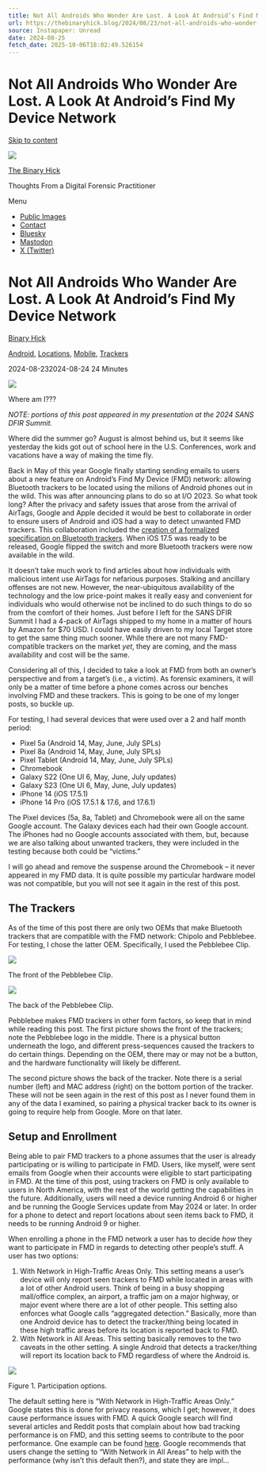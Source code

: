 ```yaml
---
title: Not All Androids Who Wonder Are Lost. A Look At Android’s Find My Device Network
url: https://thebinaryhick.blog/2024/08/23/not-all-androids-who-wonder-are-lost-a-look-at-androids-find-my-device-network/
source: Instapaper: Unread
date: 2024-08-25
fetch_date: 2025-10-06T18:02:49.526154
---
```


# Not All Androids Who Wonder Are Lost. A Look At Android’s Find My Device Network

[Skip to content](#content)

[![](https://secure.gravatar.com/avatar/30a89971088a09252b6d39339ea487072e9352a20f7a711253ed149206bc4794?s=80&d=identicon&r=g)](https://thebinaryhick.blog/)

[The Binary Hick](https://thebinaryhick.blog/)

Thoughts From a Digital Forensic Practitioner

Menu

* [Public Images](https://thebinaryhick.blog/public_images/)
* [Contact](https://thebinaryhick.blog/contact/)
* [Bluesky](https://bsky.app/profile/thebinaryhick.blog)
* [Mastodon](https://infosec.exchange/%40joshua_hickman1)
* [X (Twitter)](https://x.com/josh_hickman1)

# Not All Androids Who Wander Are Lost. A Look At Android’s Find My Device Network

[Binary Hick](https://thebinaryhick.blog/author/binaryhick/ "Posts by Binary Hick")

[Android](https://thebinaryhick.blog/category/android/), [Locations](https://thebinaryhick.blog/category/locations/), [Mobile](https://thebinaryhick.blog/category/mobile/), [Trackers](https://thebinaryhick.blog/category/trackers/)

2024-08-232024-08-24
24 Minutes

![](https://i0.wp.com/thebinaryhick.blog/wp-content/uploads/2024/08/image.gif?resize=500%2C257&ssl=1)

Where am I???

*NOTE: portions of this post appeared in my presentation at the 2024 SANS DFIR Summit.*

Where did the summer go? August is almost behind us, but it seems like yesterday the kids got out of school here in the U.S. Conferences, work and vacations have a way of making the time fly.

Back in May of this year Google finally starting sending emails to users about a new feature on Android’s Find My Device (FMD) network: allowing Bluetooth trackers to be located using the milions of Android phones out in the wild. This was after announcing plans to do so at I/O 2023. So what took long? After the privacy and safety issues that arose from the arrival of AirTags, Google and Apple decided it would be best to collaborate in order to ensure users of Android and iOS had a way to detect unwanted FMD trackers. This collaboration included the [creation of a formalized specification on Bluetooth trackers](https://datatracker.ietf.org/doc/draft-detecting-unwanted-location-trackers/01/). When iOS 17.5 was ready to be released, Google flipped the switch and more Bluetooth trackers were now available in the wild.

It doesn’t take much work to find articles about how individuals with malicious intent use AirTags for nefarious purposes. Stalking and ancillary offenses are not new. However, the near-ubiquitous availability of the technology and the low price-point makes it really easy and convenient for individuals who would otherwise not be inclined to do such things to do so from the comfort of their homes. Just before I left for the SANS DFIR Summit I had a 4-pack of AirTags shipped to my home in a matter of hours by Amazon for $70 USD. I could have easily driven to my local Target store to get the same thing much sooner. While there are not many FMD-compatible trackers on the market *yet*, they are coming, and the mass availability and cost will be the same.

Considering all of this, I decided to take a look at FMD from both an owner’s perspective and from a target’s (i.e., a victim). As forensic examiners, it will only be a matter of time before a phone comes across our benches involving FMD and these trackers. This is going to be one of my longer posts, so buckle up.

For testing, I had several devices that were used over a 2 and half month period:

* Pixel 5a (Android 14, May, June, July SPLs)
* Pixel 8a (Android 14, May, June, July SPLs)
* Pixel Tablet (Android 14, May, June, July SPLs)
* Chromebook
* Galaxy S22 (One UI 6, May, June, July updates)
* Galaxy S23 (One UI 6, May, June, July updates)
* iPhone 14 (iOS 17.5.1)
* iPhone 14 Pro (iOS 17.5.1 & 17.6, and 17.6.1)

The Pixel devices (5a, 8a, Tablet) and Chromebook were all on the same Google account. The Galaxy devices each had their own Google account. The iPhones had no Google accounts associated with them, but, because we are also talking about unwanted trackers, they were included in the testing because both could be “victims.”

I will go ahead and remove the suspense around the Chromebook – it never appeared in my FMD data. It is quite possible my particular hardware model was not compatible, but you will not see it again in the rest of this post.

## The Trackers

As of the time of this post there are only two OEMs that make Bluetooth trackers that are compatible with the FMD network: Chipolo and Pebblebee. For testing, I chose the latter OEM. Specifically, I used the Pebblebee Clip.

![](https://i0.wp.com/thebinaryhick.blog/wp-content/uploads/2024/08/Clip_Front.jpeg?resize=1024%2C768&ssl=1)

The front of the Pebblebee Clip.

![](https://i0.wp.com/thebinaryhick.blog/wp-content/uploads/2024/08/Clip_Back.jpeg?resize=1024%2C768&ssl=1)

The back of the Pebblebee Clip.

Pebblebee makes FMD trackers in other form factors, so keep that in mind while reading this post. The first picture shows the front of the trackers; note the Pebblebee logo in the middle. There is a physical button underneath the logo, and different press-sequences caused the trackers to do certain things. Depending on the OEM, there may or may not be a button, and the hardware functionality will likely be different.

The second picture shows the back of the tracker. Note there is a serial number (left) and MAC address (right) on the bottom portion of the tracker. These will not be seen again in the rest of this post as I never found them in any of the data I examined, so pairing a physical tracker back to its owner is going to require help from Google. More on that later.

## Setup and Enrollment

Being able to pair FMD trackers to a phone assumes that the user is already participating or is willing to participate in FMD. Users, like myself, were sent emails from Google when their accounts were eligible to start participating in FMD. At the time of this post, using trackers on FMD is only available to users in North America, with the rest of the world getting the capabilities in the future. Additionally, users will need a device running Android 6 or higher and be running the Google Services update from May 2024 or later. In order for a phone to detect and report locations about seen items back to FMD, it needs to be running Android 9 or higher.

When enrolling a phone in the FMD network a user has to decide *how* they want to participate in FMD in regards to detecting other people’s stuff. A user has two options:

1. With Network in High-Traffic Areas Only. This setting means a user’s device will only report seen trackers to FMD while located in areas with a lot of other Android users. Think of being in a busy shopping mall/office complex, an airport, a traffic jam on a major highway, or major event where there are a lot of other people. This setting also enforces what Google calls “aggregated detection.” Basically, more than one Android device has to detect the tracker/thing being located in these high traffic areas before its location is reported back to FMD.
2. With Network in All Areas. This setting basically removes to the two caveats in the other setting. A single Android that detects a tracker/thing will report its location back to FMD regardless of where the Android is.

![](https://i0.wp.com/thebinaryhick.blog/wp-content/uploads/2024/08/Figure-1.jpg?resize=473%2C1024&ssl=1)

Figure 1. Participation options.

The default setting here is “With Network in High-Traffic Areas Only.” Google states this is done for privacy reasons, which I get; however, it does cause performance issues with FMD. A quick Google search will find several articles and Reddit posts that complain about how bad tracking performance is on FMD, and this setting seems to contribute to the poor performance. One example can be found [here](https://9to5google.com/2024/07/07/android-find-my-device-airtag-mail-comparison/). Google recommends that users change the setting to “With Network in All Areas” to help with the performance (why isn’t this default then?), and state they are impl...
